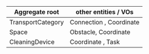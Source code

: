 |Aggregate root | other entities / VOs |
|---|---|
| TransportCategory | Connection , Coordinate |
| Space | Obstacle, Coordinate |
| CleaningDevice | Coordinate , Task |
